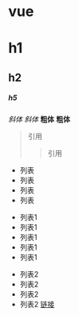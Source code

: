 vue
=====
# h1
## h2
##### h5
*斜体*
_斜体_
**粗体**
__粗体__
> 引用
>> 引用
* 列表
* 列表
* 列表
* 列表
+ 列表1
+ 列表1
+ 列表1
+ 列表1
+ 列表1
- 列表2
- 列表2
- 列表2
- 列表2
[链接](https://github.com/llqfront/vue)